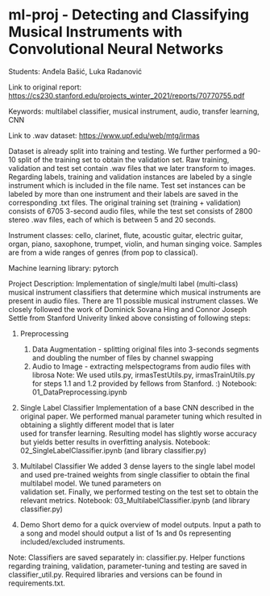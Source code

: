 # ml-proj - Detecting and Classifying Musical Instruments with Convolutional Neural Networks

Students: Anđela Bašić, Luka Radanović

Link to original report: https://cs230.stanford.edu/projects_winter_2021/reports/70770755.pdf

Keywords: multilabel classifier, musical instrument, audio,  transfer learning, CNN

Link to .wav dataset: https://www.upf.edu/web/mtg/irmas

Dataset is already split into training and testing. We further performed a 90-10 split of the training set to obtain the validation set. 
Raw training, validation and test set contain .wav files that we later transform to images. Regarding labels, training and validation instances are labeled by a single instrument which is included in the file name. Test set instances can be labeled by more than one instrument and their labels are saved in the corresponding .txt files.
The original training set (training + validation) consists of 6705 3-second audio files, while the test set consists of 2800 stereo .wav files, each of which is between 5 and 20 seconds.

Instrument classes: cello, clarinet, flute, acoustic guitar, electric guitar, organ, piano, saxophone, trumpet, violin, and human singing voice.
Samples are from a wide ranges of genres (from pop to classical).

Machine learning library: pytorch 

Project Description: Implementation of single/multi label (multi-class) musical instrument classifiers
that determine which musical instruments are present in audio files. There are 11 possible musical instrument classes.
We closely followed the work of Dominick Sovana Hing and Connor Joseph Settle from Stanford Univerity linked above consisting of following steps:

1. Preprocessing
   1. Data Augmentation - splitting original files into 3-seconds segments and doubling the number of files by channel swapping
   2. Audio to Image - extracting melspectograms from audio files with librosa
   Note: We used utils.py, irmasTestUtils.py, irmasTrainUtils.py for steps 1.1 and 1.2 provided by fellows from Stanford. :)
   Notebook: 01_DataPreprocessing.ipynb

2. Single Label Classifier
   Implementation of a base CNN described in the original paper. We performed manual parameter tuning which resulted in obtaining a slightly different model that is later    
   used for transfer learning. Resulting model has slightly worse accuracy but yields better results in overfitting analysis. 
   Notebook: 02_SingleLabelClassifier.ipynb (and library classifier.py)
   
4. Multilabel Classifier
   We added 3 dense layers to the single label model and used pre-trained weights from single classifier to obtain the final multilabel model. We tuned parameters on   
   validation set. Finally, we performed testing on the test set to obtain the relevant metrics.
   Notebook: 03_MultilabelClassifier.ipynb (and library classifier.py)

5. Demo
   Short demo for a quick overview of model outputs. Input a path to a song and model should output a list of 1s and 0s representing included/excluded instruments. 

Note: Classifiers are saved separately in: classifier.py. Helper functions regarding training, validation, parameter-tuning and testing are saved in classifier_util.py. Required libraries and versions can be found in requirements.txt.

